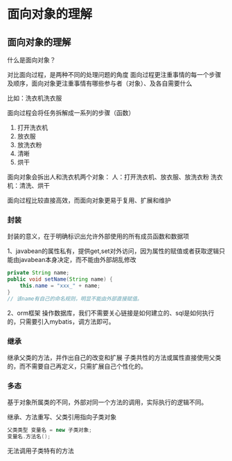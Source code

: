 # 面向对象的理解

## 面向对象的理解

什么是面向对象？

对比面向过程，是两种不同的处理问题的角度 面向过程更注重事情的每一个步骤及顺序，面向对象更注重事情有哪些参与者（对象）、及各自需要什么

比如：洗衣机洗衣服

面向过程会将任务拆解成一系列的步骤（函数）

1. 打开洗衣机
2. 放衣服
3. 放洗衣粉
4. 清晰
5. 烘干

面向对象会拆出人和洗衣机两个对象： 人：打开洗衣机、放衣服、放洗衣粉 洗衣机：清洗、烘干

面向过程比较直接高效，而面向对象更易于复用、扩展和维护

### **封装**

封装的意义，在于明确标识出允许外部使用的所有成员函数和数据项

1、javabean的属性私有，提供get,set对外访问，因为属性的赋值或者获取逻辑只能由javabean本身决定，而不能由外部胡乱修改

```Java
private String name;
public void setName(String name) {
    this.name = "xxx_" + name;
}
// 该name有自己的命名规则，明显不能由外部直接赋值。
```

2、orm框架 操作数据库，我们不需要关心链接是如何建立的、sql是如何执行的，只需要引入mybatis，调方法即可。

### **继承**

继承父类的方法，并作出自己的改变和扩展 子类共性的方法或属性直接使用父类的，而不需要自己再定义，只需扩展自己个性化的。

### **多态**

基于对象所属类的不同，外部对同一个方法的调用，实际执行的逻辑不同。

继承、方法重写、父类引用指向子类对象

```Java
父类类型 变量名 = new 子类对象;
变量名.方法名();
```

无法调用子类特有的方法